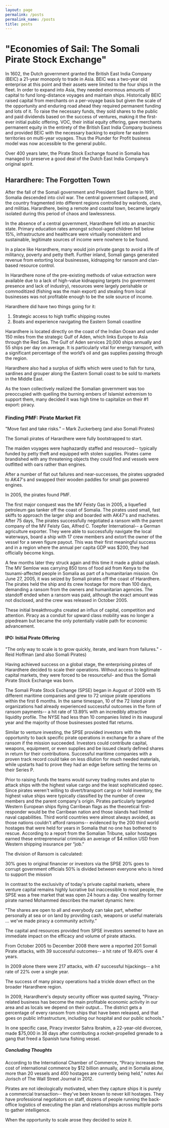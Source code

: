 ```yaml
---
layout: page
permalink: /posts
permalink_name: /posts
title: posts
---
```


# "Economies of Sail: The Somali Pirate Stock Exchange"

In 1602, the Dutch government granted the British East India Company (BEIC) a 21-year monopoly to trade in Asia. BEIC was a two-year old enterprise at this point and their assets were limited to the four ships in the fleet. In order to expand into Asia, they needed enormous amounts of capital to fund long-distance voyages and maintain ships. Historically BEIC raised capital from merchants on a per-voyage basis but given the scale of the opportunity and enduring road ahead they required permanent funding and lots of it. To raise the necessary funds, they sold shares to the public and paid dividends based on the success of ventures, making it the first-ever initial public offering. VOC, their initial equity offering, gave merchants permanent equity in the entirety of the British East India Company business and provided BEIC with the necessary backing to explore far eastern territories on multi-year voyages. Thus the Plunder for Profit business model was now accessible to the general public.

Over 400 years later, the Pirate Stock Exchange found in Somalia has managed to preserve a good deal of the Dutch East India Company’s original spirit.

## Harardhere: The Forgotten Town

After the fall of the Somali government and President Siad Barre in 1991, Somalia descended into civil war. The central government collapsed, and the country fragmented into different regions controlled by warlords, clans, and militias. Harardhere, being a remote and coastal town, became largely isolated during this period of chaos and lawlessness.

In the absence of a central government, Harardhere fell into an anarchic state. Primary education rates amongst school-aged children fell below 15%, infrastructure and healthcare were virtually nonexistent and sustainable, legitimate sources of income were nowhere to be found.

In a place like Harardhere, many would join private gangs to avoid a life of militancy, poverty and petty theft. Further inland, Somali gangs generated revenue from extorting local businesses, kidnapping for ransom and clan-based resource control.

In Harardhere none of the pre-existing methods of value extraction were available due to a lack of high-value kidnapping targets (no government presence and lack of industry), resources were largely perishable or commoditized (fishing was the main export) and stealing from local businesses was not profitable enough to be the sole source of income.

Harardhere did have two things going for it:

1. Strategic access to high traffic shipping routes
2. Boats and experience navigating the Eastern Somali coastline

Harardhere is located directly on the coast of the Indian Ocean and under 150 miles from the strategic Gulf of Aden, which links Europe to Asia through the Red Sea. The Gulf of Aden services 20,000 ships annually and 55 ships per day on average. It is particularly vital for energy transport, with a significant percentage of the world’s oil and gas supplies passing through the region.

Harardhere also had a surplus of skiffs which were used to fish for tuna, sardines and grouper along the Eastern Somali coast to be sold to markets in the Middle East. 

As the town collectively realized the Somalian government was too preoccupied with quelling the burning embers of Islamist extremism to support them, many decided it was high time to capitalize on their #1 export: piracy.

### Finding PMF: Pirate Market Fit

"Move fast and take risks." – Mark Zuckerberg (and also Somali Pirates)

The Somali pirates of Harardhere were fully bootstrapped to start. 

The maiden voyages were haphazardly staffed and resourced-- typically funded by petty theft and equipped with stolen supplies. Pirates came brandished with any threatening objects they could find and vessels were outfitted with oars rather than engines. 

After a number of flat out failures and near-successes, the pirates upgraded to AK47's and swapped their wooden paddles for small gas powered engines.

In 2005, the pirates found PMF. 

The first major conquest was the MV Feisty Gas in 2005, a liquefied petroleum gas tanker off the coast of Somalia. The pirates used small, fast skiffs to approach the larger ship and boarded with AK47's and machetes. After 75 days, The pirates successfully negotiated a ransom with the parent company of the MV Feisty Gas, Alfred C. Toepfer International-- a German agriculture exporter. They were able to successfully navigate the local waterways, board a ship with 17 crew members and extort the owner of the vessel for a seven figure payout. This was their first meaningful success and in a region where the annual per capita GDP was $200, they had officially become kings.

A few months later they struck again and this time it made a global splash. The MV Semlow was carrying 850 tons of food aid from Kenya to the tsunami-affected people in Somalia as part of a humanitarian mission. On June 27, 2005, it was seized by Somali pirates off the coast of Harardhere. The pirates held the ship and its crew hostage for more than 100 days, demanding a ransom from the owners and humanitarian agencies. The standoff ended when a ransom was paid, although the exact amount was not disclosed, and the crew was released in October 2005.

These initial breakthroughs created an influx of capital, competition and attention. Piracy as a conduit for upward class mobility was no longer a pipedream but became the only potentially viable path for economic advancement. 

#### IPO: Initial Pirate Offering

"The only way to scale is to grow quickly, iterate, and learn from failures." - Reid Hoffman (and also Somali Pirates)

Having achieved success on a global stage, the enterprising pirates of Harardhere decided to scale their operations. Without access to legitimate capital markets, they were forced to be resourceful- and thus the Somali Pirate Stock Exchange was born.

The Somali Pirate Stock Exchange (SPSE) began in August of 2009 with 15 different maritime companies and grew to 72 unique pirate operations within the first 6 months. In the same timespan, 10 of the 72 listed pirate organizations had already experienced successful outcomes in the form of ransom payments-- a hit rate of 13.89% with an incredibly attractive liquidity profile. The NYSE had less than 10 companies listed in its inaugural year and the majority of those businesses posted flat returns.

Similar to venture investing, the SPSE provided investors with the opportunity to back specific pirate operations in exchange for a share of the ransom if the mission succeeded. Investors could contribute capital, weapons, equipment, or even supplies and be issued clearly defined shares in return for their contributions. Successful maritime companies with a proven track record could take on less dilution for much needed materials, while upstarts had to prove they had an edge before setting the terms on their Series P.

Prior to raising funds the teams would survey trading routes and plan to attack ships with the highest value cargo and the least sophisticated opsec. Since pirates weren't willing to divert/transport cargo or hold inventory, the highest value ships were typically classified by the number of crew members and the parent company's origin. Pirates particularly targeted Western European ships flying Carribean flags as the theoretical first-responder would be the Carribean nation and those islands had limited naval capabilities. Third world countries were almost always avoided, as those nations couldn't afford ransoms-- evidenced by the 200 third world hostages that were held for years in Somalia that no one has bothered to rescue. According to a report from the Somalian Tribune, sailor hostages earned these entrepreneurial criminals an average of $4 million USD from Western shipping insurance per “job.” 

The division of Ransom is calculated:

30% goes to original financier or investors via the SPSE
20% goes to corrupt government officials
50% is divided between everyone who is hired to support the mission

In contrast to the exclusivity of today's private capital markets, where venture capital remains highly lucrative but inaccessible to most people, the SPSE was a free market that was open 24 hours a day. One wealthy former pirate named Mohammed describes the market dynamic here: 

"The shares are open to all and everybody can take part, whether personally at sea or on land by providing cash, weapons or useful materials ... we've made piracy a community activity."

The capital and resources provided from SPSE investors seemed to have an immediate impact on the efficacy and volume of pirate attacks.

From October 2005 to December 2008 there were a reported 201 Somali Pirate attacks, with 39 successful outcomes-- a hit rate of 19.40% over 4 years.

In 2009 alone there were 217 attacks, with 47 successful hijackings-- a hit rate of 22% over a single year.

The success of many piracy operations had a trickle down effect on the broader Harardhere region.

In 2009, Harardhere's deputy security officer was quoted saying, "Piracy-related business has become the main profitable economic activity in our area and as locals we depend on their output... The district gets a percentage of every ransom from ships that have been released, and that goes on public infrastructure, including our hospital and our public schools."

In one specific case, Piracy investor Sahra Ibrahim, a 22-year-old divorcee, made $75,000 in 38 days after contributing a rocket-propelled grenade to a gang that freed a Spanish tuna fishing vessel.

##### Concluding Thoughts

According to the International Chamber of Commerce, “Piracy increases the cost of international commerce by $12 billion annually, and in Somalia alone, more than 20 vessels and 400 hostages are currently being held,” notes Avi Jorisch of The Wall Street Journal in 2012.

Pirates are not ideologically motivated, when they capture ships it is purely a commercial transaction-- they've been known to never kill hostages. They have professional negotiators on staff, dozens of people running the back-office logistics of executing the plan and relationships across multiple ports to gather intelligence.

When the opportunity to scale arose they decided to seize it.



